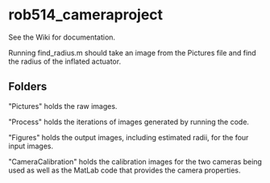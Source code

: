 # rob514_cameraproject

See the Wiki for documentation. 

Running find_radius.m should take an image from the Pictures file and find the radius of the inflated actuator. 

## Folders

"Pictures" holds the raw images. 

"Process" holds the iterations of images generated by running the code. 

"Figures" holds the output images, including estimated radii, for the four input images. 

"CameraCalibration" holds the calibration images for the two cameras being used as well as the MatLab code that provides the camera properties.
